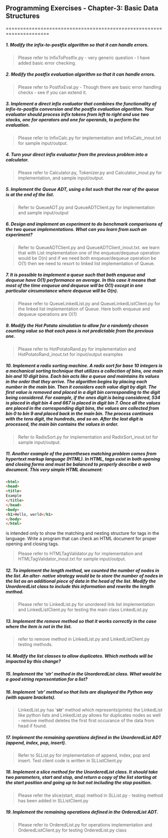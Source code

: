 ## Programming Exercises - Chapter-3: Basic Data Structures
=====================================================================

##### 1. Modify the infix-to-postfix algorithm so that it can handle errors.
> Please refer to InfixToPostfix.py - very generic question - I have added basic error checking.  

##### 2. Modify the postfix evaluation algorithm so that it can handle errors.
> Please refer to PostfixEval.py - Though there are basic error handling checks - see if you can extend it.  

##### 3. Implement a direct infix evaluator that combines the functionality of infix-to-postfix conversion and the postfix evaluation algorithm. Your evaluator should process infix tokens from left to right and use two stacks, one for operators and one for operands, to perform the evaluation.
> Please refer to InfixCalc.py for implementation and InfixCalc_inout.txt for sample input/output.  

##### 4. Turn your direct infix evaluator from the previous problem into a calculator. 
> Please refer to Calculator.py, Tokenizer.py and Calculator_inout.py for implementation, and sample input/output.  

##### 5. Implement the Queue ADT, using a list such that the rear of the queue is at the end of the list.  
> Refer to QueueADT.py and QueueADTClient.py for implementation and sample input/output  

##### 6. Design and implement an experiment to do benchmark comparisons of the two queue implementations. What can you learn from such an experiment?
> Refer to QueueADTClient.py and QueueADTClient_inout.txt. we learn that with List implementation one of the enqueue/dequeue operation would be O(n) and if we need both enqueue/dequeue operation be O(1) then we need to resort to linked list implementation of Queue.

##### 7. It is possible to implement a queue such that both enqueue and dequeue have O(1) performance on average. In this case it means that most of the time enqueue and dequeue will be O(1) except in one particular circumstance where dequeue will be O(n).
> Please refer to QueueLinkedList.py and QueueLinkedListClient.py for the linked list implementation of Queue. Here both enqueue and dequeue operations are O(1) 

##### 9. Modify the Hot Potato simulation to allow for a randomly chosen counting value so that each pass is not predictable from the previous one.
> Please refer to HotPotatoRand.py for implementation and HotPotatoRand_inout.txt for input/output examples

##### 10. Implement a radix sorting machine. A radix sort for base 10 integers is a mechanical sorting technique that utilizes a collection of bins, one main bin and 10 digit bins. Each bin acts like a queue and maintains its values in the order that they arrive. The algorithm begins by placing each number in the main bin. Then it considers each value digit by digit. The first value is removed and placed in a digit bin corresponding to the digit being considered. For example, if the ones digit is being considered, 534 is placed in digit bin 4 and 667 is placed in digit bin 7. Once all the values are placed in the corresponding digit bins, the values are collected from bin 0 to bin 9 and placed back in the main bin. The process continues with the tens digit, the hundreds, and so on. After the last digit is processed, the main bin contains the values in order. 
> Refer to RadixSort.py for implementation and RadixSort_inout.txt for sample input/output.

##### 11. Another example of the parentheses matching problem comes from hypertext markup language (HTML). In HTML, tags exist in both opening and closing forms and must be balanced to properly describe a web document. This very simple HTML document:  
``` html
<html>
<head>
<title>
Example
</title>
</head>
<body>
<h1>Hello, world</h1>
</body>
</html>
```
is intended only to show the matching and nesting structure for tags in the language. Write a program that can check an HTML document for proper opening and closing tags. 
> Please refer to HTMLTagValidator.py for implementation and HTMLTagValidator_inout.txt for sample input/output.

##### 12. To implement the length method, we counted the number of nodes in the list. An alter- native strategy would be to store the number of nodes in the list as an additional piece of data in the head of the list. Modify the UnorderedList class to include this information and rewrite the length method. 
> Please refer to LinkedList.py for unordered link list implementation and LinkedListClient.py for testing the main class LinkedList.py

##### 13. Implement the remove method so that it works correctly in the case where the item is not in the list.
> refer to remove method in LinkedList.py and LinkedListClient.py testing methods.

##### 14. Modify the list classes to allow duplicates. Which methods will be impacted by this change?
##### 15. Implement the \'__str__\' method in the UnorderedList class. What would be a good string representation for a list?
##### 16. Implement \'__str__\' method so that lists are displayed the Python way (with square brackets).
> LinkedList.py has \'__str__\' method which represents(prints) the LinkedList like python lists and LinkedList.py allows for duplicates nodes as well - remove method deletes the first first occurance of the data from head if found.

##### 17. Implement the remaining operations defined in the UnorderedList ADT (append, index, pop, insert).
> Refer to SLList.py for implementation of append, index, pop and insert. Test client code is written in SLListClient.py

##### 18. Implement a slice method for the UnorderedList class. It should take two parameters, start and stop, and return a copy of the list starting at the start position and going up to but not including the stop position. 
> Please refer the slice(start, stop) method in SLList.py - testing method has been added in SLListClient.py

##### 19. Implement the remaining operations defined in the OrderedList ADT.
> Please refer to OrderedList.py for operations implementation and OrderedListClient.py for testing OrderedList.py class
